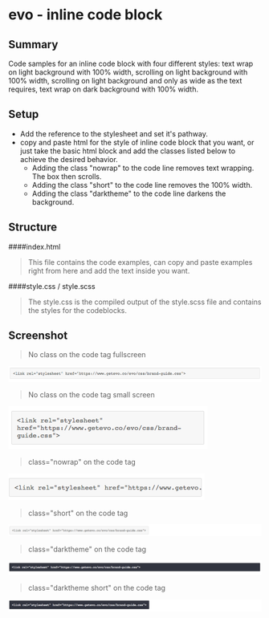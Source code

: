 # evo - inline code block

## Summary
Code samples for an inline code block with four different styles: text wrap on light background with 100% width, scrolling on light background with 100% width, scrolling on light background and only as wide as the text requires, text wrap on dark background with 100% width. 

## Setup
* Add the reference to the stylesheet and set it's pathway.
* copy and paste html for the style of inline code block that you want, or just take the basic html block and add the classes listed below to achieve the desired behavior.
    * Adding the class "nowrap" to the code line removes text wrapping. The box then scrolls.
    * Adding the class "short" to the code line removes the 100% width.
    * Adding the class "darktheme" to the code line darkens the background.

## Structure
####index.html
>This file contains the code examples, can copy and paste examples right from here and add the text inside you want.

####style.css / style.scss
>The style.css is the compiled output of the style.scss file and contains the styles for the codeblocks.

## Screenshot

>No class on the code tag fullscreen

![inline codeblock](./img/codeblockfullwidthscroll.png "inline codeblock")

>No class on the code tag small screen

![inline codeblock](./img/inlinecodeblockfullwidthwrapwrapping.png "inline codeblock")

>class="nowrap" on the code tag

![inline codeblock](./img/notfullwidthscrollfull.png "inline codeblock")

>class="short" on the code tag

![inline codeblock](./img/notfullwidthscroll.png "inline codeblock")

>class="darktheme" on the code tag

![inline codeblock](./img/darkfullwidthwrap.png "inline codeblock")

>class="darktheme short" on the code tag

![inline codeblock](./img/darkthemeshort.png "inline codeblock")